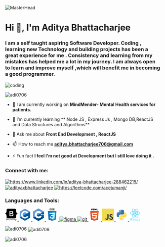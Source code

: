 ![MasterHead](https://tenor.com/view/ninjala-jane-hacker-hacking-computer-gif-20337624.gif )
<h1 align="left">Hi 👋, I'm Aditya Bhattacharjee</h1>
<h3 align="left">I am a self taught aspiring Software Developer. Coding , learning new Technology and building projects has been a great experience for me . Consistency and learning from my mistakes has helped me a lot in my journey. I am always open to learn and improve myself ,which will benefit me in becoming a good programmer.</h3>
<img align="center"  alt="coding" width="700" margin-right="500px" src="https://tenor.com/view/bubblegum-crisis-cyberpunk-anime-computer-gif-21557814.gif">

<p align="left"> <img src="https://komarev.com/ghpvc/?username=adi0706&label=Profile%20views&color=0e75b6&style=flat" alt="adi0706" /> </p>



- 🔭 I am currently working on **MindMender- Mental Health services for patients.**

- 🌱 I’m currently learning ** Node JS , Express Js , Mongo DB,ReactJS and Data Structures and Algorithms**

- 💬 Ask me about **Front End Development , ReactJS**

- 📫 How to reach me **aditya.bhattacharjee706@gmail.com**

- ⚡ Fun fact **I feel I'm not good at Development but I still love doing it .**

<h3 align="left">Connect with me:</h3>
<p align="left">
<a href="https://linkedin.com/in/https://www.linkedin.com/in/aditya-bhattacharjee-288462215/" target="blank"><img align="center" src="https://raw.githubusercontent.com/rahuldkjain/github-profile-readme-generator/master/src/images/icons/Social/linked-in-alt.svg" alt="https://www.linkedin.com/in/aditya-bhattacharjee-288462215/" height="30" width="40" /></a>
<a href="https://instagram.com/adityaxbhattacharjee" target="blank"><img align="center" src="https://raw.githubusercontent.com/rahuldkjain/github-profile-readme-generator/master/src/images/icons/Social/instagram.svg" alt="adityaxbhattacharjee" height="30" width="40" /></a>
<a href="https://www.leetcode.com/https://leetcode.com/acejumanji/" target="blank"><img align="center" src="https://raw.githubusercontent.com/rahuldkjain/github-profile-readme-generator/master/src/images/icons/Social/leet-code.svg" alt="https://leetcode.com/acejumanji/" height="30" width="40" /></a>
</p>

<h3 align="left">Languages and Tools:</h3>
<p align="left"> <a href="https://getbootstrap.com" target="_blank" rel="noreferrer"> <img src="https://raw.githubusercontent.com/devicons/devicon/master/icons/bootstrap/bootstrap-plain-wordmark.svg" alt="bootstrap" width="40" height="40"/> </a> <a href="https://www.cprogramming.com/" target="_blank" rel="noreferrer"> <img src="https://raw.githubusercontent.com/devicons/devicon/master/icons/c/c-original.svg" alt="c" width="40" height="40"/> </a> <a href="https://www.w3schools.com/cpp/" target="_blank" rel="noreferrer"> <img src="https://raw.githubusercontent.com/devicons/devicon/master/icons/cplusplus/cplusplus-original.svg" alt="cplusplus" width="40" height="40"/> </a> <a href="https://www.w3schools.com/css/" target="_blank" rel="noreferrer"> <img src="https://raw.githubusercontent.com/devicons/devicon/master/icons/css3/css3-original-wordmark.svg" alt="css3" width="40" height="40"/> </a> <a href="https://www.figma.com/" target="_blank" rel="noreferrer"> <img src="https://www.vectorlogo.zone/logos/figma/figma-icon.svg" alt="figma" width="40" height="40"/> </a> <a href="https://git-scm.com/" target="_blank" rel="noreferrer"> <img src="https://www.vectorlogo.zone/logos/git-scm/git-scm-icon.svg" alt="git" width="40" height="40"/> </a> <a href="https://www.w3.org/html/" target="_blank" rel="noreferrer"> <img src="https://raw.githubusercontent.com/devicons/devicon/master/icons/html5/html5-original-wordmark.svg" alt="html5" width="40" height="40"/> </a> <a href="https://developer.mozilla.org/en-US/docs/Web/JavaScript" target="_blank" rel="noreferrer"> <img src="https://raw.githubusercontent.com/devicons/devicon/master/icons/javascript/javascript-original.svg" alt="javascript" width="40" height="40"/> </a> <a href="https://www.python.org" target="_blank" rel="noreferrer"> <img src="https://raw.githubusercontent.com/devicons/devicon/master/icons/python/python-original.svg" alt="python" width="40" height="40"/> </a> <a href="https://reactjs.org/" target="_blank" rel="noreferrer"> <img src="https://raw.githubusercontent.com/devicons/devicon/master/icons/react/react-original-wordmark.svg" alt="react" width="40" height="40"/> </a> </p>

<p><img align="left" src="https://github-readme-stats.vercel.app/api/top-langs?username=adi0706&show_icons=true&locale=en&layout=compact" alt="adi0706" /></p>

<p>&nbsp;<img align="center" src="https://github-readme-stats.vercel.app/api?username=adi0706&show_icons=true&locale=en" alt="adi0706" /></p>

<p><img align="center" src="https://github-readme-streak-stats.herokuapp.com/?user=adi0706&" alt="adi0706" /></p>
